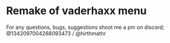 # Remake of vaderhaxx menu
For any questions, bugs, suggestions shoot me a pm on discord; @1342097004268093473 / @hirthmathr
